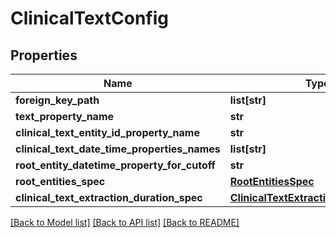 # ClinicalTextConfig

## Properties
Name | Type | Description | Notes
------------ | ------------- | ------------- | -------------
**foreign_key_path** | **list[str]** |  | 
**text_property_name** | **str** |  | 
**clinical_text_entity_id_property_name** | **str** |  | [optional] 
**clinical_text_date_time_properties_names** | **list[str]** |  | [optional] 
**root_entity_datetime_property_for_cutoff** | **str** |  | [optional] 
**root_entities_spec** | [**RootEntitiesSpec**](RootEntitiesSpec.md) |  | 
**clinical_text_extraction_duration_spec** | [**ClinicalTextExtractionDurationSpec**](ClinicalTextExtractionDurationSpec.md) |  | [optional] 

[[Back to Model list]](../README.md#documentation-for-models) [[Back to API list]](../README.md#documentation-for-api-endpoints) [[Back to README]](../README.md)


